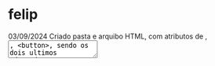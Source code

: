 # felip
03/09/2024 Criado pasta e arquibo HTML, com atributos de <label>, <textarea>, <button>, sendo os dois ultimos adaptados a ARIA.
04/09/2024 Adicionado icone<img>, listas<li> ordenadas<ol> e desordenadas<ul> , menu e menu EMAG/ARIA ( role) , <nav> , link/âncora<a>, poupp<dialog>, "menu e card <div>, progress>,cabeçalho dentro do body <header><h1>to<h6>, <main>, </main>
05/09/2024 Adicionado <adress> dentro do <footer>, comando <cite> e blokquote, e <table> e <td> ,<tr>,<th>
